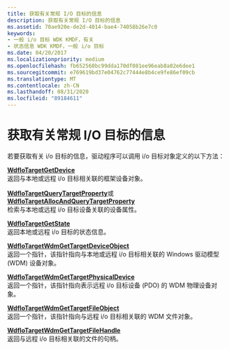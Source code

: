 ```yaml
---
title: 获取有关常规 I/O 目标的信息
description: 获取有关常规 I/O 目标的信息
ms.assetid: 70ae920e-de2d-4014-bae4-74058b26e7c0
keywords:
- 一般 i/o 目标 WDK KMDF，有关
- 状态信息 WDK KMDF，一般 i/o 目标
ms.date: 04/20/2017
ms.localizationpriority: medium
ms.openlocfilehash: fb652560bc99dda170df081ee96eab8a02e6dee1
ms.sourcegitcommit: e769619bd37e04762c77444e8b4ce9fe86ef09cb
ms.translationtype: MT
ms.contentlocale: zh-CN
ms.lasthandoff: 08/31/2020
ms.locfileid: "89184611"
---
```

# <a name="obtaining-information-about-a-general-io-target"></a>获取有关常规 I/O 目标的信息


若要获取有关 i/o 目标的信息，驱动程序可以调用 i/o 目标对象定义的以下方法：

<a href="" id="---------wdfiotargetgetdevice--------"></a>[**WdfIoTargetGetDevice**](/windows-hardware/drivers/ddi/wdfiotarget/nf-wdfiotarget-wdfiotargetgetdevice)  
返回与本地或远程 i/o 目标相关联的框架设备对象。

<a href="" id="wdfiotargetquerytargetproperty-or-wdfiotargetallocandquerytargetproperty"></a>[**WdfIoTargetQueryTargetProperty**](/windows-hardware/drivers/ddi/wdfiotarget/nf-wdfiotarget-wdfiotargetquerytargetproperty)或[ **WdfIoTargetAllocAndQueryTargetProperty**](/windows-hardware/drivers/ddi/wdfiotarget/nf-wdfiotarget-wdfiotargetallocandquerytargetproperty)  
检索与本地或远程 i/o 目标设备关联的设备属性。

<a href="" id="---------wdfiotargetgetstate--------"></a>[**WdfIoTargetGetState**](/windows-hardware/drivers/ddi/wdfiotarget/nf-wdfiotarget-wdfiotargetgetstate)  
返回本地或远程 i/o 目标的状态信息。

<a href="" id="---------wdfiotargetwdmgettargetdeviceobject--------"></a>[**WdfIoTargetWdmGetTargetDeviceObject**](/windows-hardware/drivers/ddi/wdfiotarget/nf-wdfiotarget-wdfiotargetwdmgettargetdeviceobject)  
返回一个指针，该指针指向与本地或远程 i/o 目标相关联的 Windows 驱动模型 (WDM) 设备对象。

<a href="" id="---------wdfiotargetwdmgettargetphysicaldevice--------"></a>[**WdfIoTargetWdmGetTargetPhysicalDevice**](/windows-hardware/drivers/ddi/wdfiotarget/nf-wdfiotarget-wdfiotargetwdmgettargetphysicaldevice)  
返回一个指针，该指针指向表示远程 i/o 目标设备 (PDO) 的 WDM 物理设备对象。

<a href="" id="---------wdfiotargetwdmgettargetfileobject--------"></a>[**WdfIoTargetWdmGetTargetFileObject**](/windows-hardware/drivers/ddi/wdfiotarget/nf-wdfiotarget-wdfiotargetwdmgettargetfileobject)  
返回一个指针，该指针指向与远程 i/o 目标相关联的 WDM 文件对象。

<a href="" id="wdfiotargetwdmgettargetfilehandle"></a>[**WdfIoTargetWdmGetTargetFileHandle**](/windows-hardware/drivers/ddi/wdfiotarget/nf-wdfiotarget-wdfiotargetwdmgettargetfilehandle)  
返回与远程 i/o 目标相关联的文件的句柄。

 

